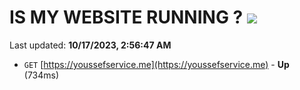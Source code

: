 # IS MY WEBSITE RUNNING ? [![](https://img.shields.io/static/v1?label=Sponsor&message=%E2%9D%A4&logo=GitHub&color=%23fe8e86)](https://github.com/sponsors/<username>)

Last updated: **10/17/2023, 2:56:47 AM**

- `GET` [https://youssefservice.me](https://youssefservice.me) - **Up** (734ms)
